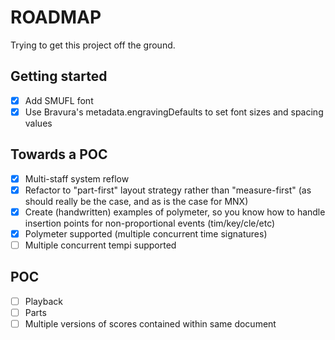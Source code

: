 # ROADMAP
Trying to get this project off the ground.

## Getting started
- [X] Add SMUFL font
- [X] Use Bravura's metadata.engravingDefaults to set font sizes and spacing values

## Towards a POC
- [X] Multi-staff system reflow
- [X] Refactor to "part-first" layout strategy rather than "measure-first" (as should really be the case, and as is the case for MNX)
- [X] Create (handwritten) examples of polymeter, so you know how to handle insertion points for non-proportional events (tim/key/cle/etc)
- [X] Polymeter supported (multiple concurrent time signatures)
- [ ] Multiple concurrent tempi supported

## POC
- [ ] Playback
- [ ] Parts
- [ ] Multiple versions of scores contained within same document
